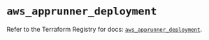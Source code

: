 # `aws_apprunner_deployment`

Refer to the Terraform Registry for docs: [`aws_apprunner_deployment`](https://registry.terraform.io/providers/hashicorp/aws/6.11.0/docs/resources/apprunner_deployment).
